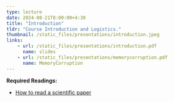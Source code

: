 ```yaml
---
type: lecture
date: 2024-08-21T8:00:00+4:30
title: "Introduction"
tldr: "Course Introduction and Logistics."
thumbnail: /static_files/presentations/introduction.jpeg
links:
    - url: /static_files/presentations/introduction.pdf
      name: slides
    - url: /static_files/presentations/memorycorruption.pdf
      name: MemoryCorruption
---
```

**Required Readings:**
- [How to read a scientific paper](https://web.stanford.edu/class/ee384m/Handouts/HowtoReadPaper.pdf)
